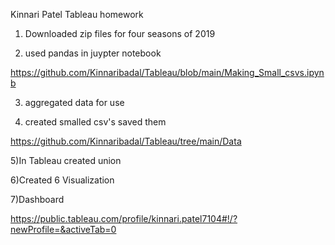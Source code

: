Kinnari Patel Tableau homework

1) Downloaded zip files for four seasons of 2019

2) used pandas in juypter notebook

https://github.com/Kinnaribadal/Tableau/blob/main/Making_Small_csvs.ipynb

3) aggregated data for use

4) created smalled csv's saved them

https://github.com/Kinnaribadal/Tableau/tree/main/Data

5)In Tableau created union

6)Created 6 Visualization

7)Dashboard

https://public.tableau.com/profile/kinnari.patel7104#!/?newProfile=&activeTab=0
